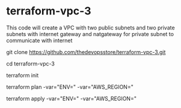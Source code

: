 
# terraform-vpc-3

This code will create a VPC with two public subnets and two private subnets with internet gateway and natgateway for private subnet to communicate with internet


git clone https://github.com/thedevopsstore/terraform-vpc-3.git

cd terraform-vpc-3

terraform init

terraform plan -var="ENV=<env like dev or stage or prod default is dev>" -var="AWS_REGION=<region default is us-east-1>"
  
terraform apply -var="ENV=<env like dev or stage or prod default is dev>" -var="AWS_REGION=<region default is us-east-1>"

